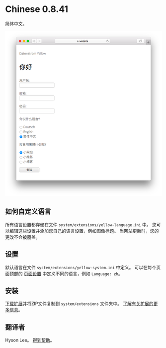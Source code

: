 # Chinese 0.8.41

简体中文。

<p align="center"><img src="chinese-screenshot.png?raw=true" alt="截屏"></p>

## 如何自定义语言

所有语言设置都存储在文件 `system/extensions/yellow-language.ini` 中。 您可以编辑这些设置并添加您自己的语言设置，例如图像标题。 当网站更新时，您的更改不会被覆盖。

## 设置

默认语言在文件 `system/extensions/yellow-system.ini` 中定义。 可以在每个页面顶部的 [页面设置](https://github.com/annaesvensson/yellow-core#settings-page) 中定义不同的语言，例如 `Language: zh`。

## 安装

[下载扩展](https://github.com/datenstrom/yellow-extensions/raw/main/downloads/chinese.zip)并将ZIP文件复制到 `system/extensions` 文件夹中。 [了解有关扩展的更多信息](https://github.com/annaesvensson/yellow-update)。

## 翻译者

Hyson Lee。 [得到帮助](https://datenstrom.se/yellow/help/)。
